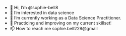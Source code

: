 - 👋 Hi, I’m @sophie-bell8
- 👀 I’m interested in data science
- 🌱 I’m currently working as a Data Science Practitioner.
- 🌱 Practicing and improving on my current skillset!
- 📫 How to reach me sophie.bell228@gmail

<!---
sophie-bell8/sophie-bell8 is a ✨ special ✨ repository because its `README.md` (this file) appears on your GitHub profile.
You can click the Preview link to take a look at your changes.
--->
